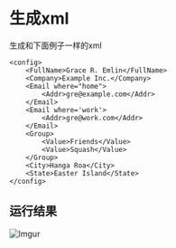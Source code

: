 # 生成xml
生成和下面例子一样的xml

```
<config>
    <FullName>Grace R. Emlin</FullName>
    <Company>Example Inc.</Company>
    <Email where="home">
        <Addr>gre@example.com</Addr>
    </Email>
    <Email where='work'>
        <Addr>gre@work.com</Addr>
    </Email>
    <Group>
        <Value>Friends</Value>
        <Value>Squash</Value>
    </Group>
    <City>Hanga Roa</City>
    <State>Easter Island</State>
</config>
```

## 运行结果
![Imgur](https://i.imgur.com/9BxCIbd.png)